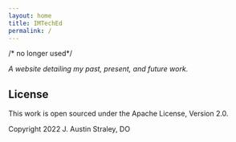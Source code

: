 ```yaml
---
layout: home
title: IMTechEd
permalink: /
---
```


/* no longer used*/

*A website detailing my past, present, and future work.*

## License

This work is open sourced under the Apache License, Version 2.0.

Copyright 2022 J. Austin Straley, DO